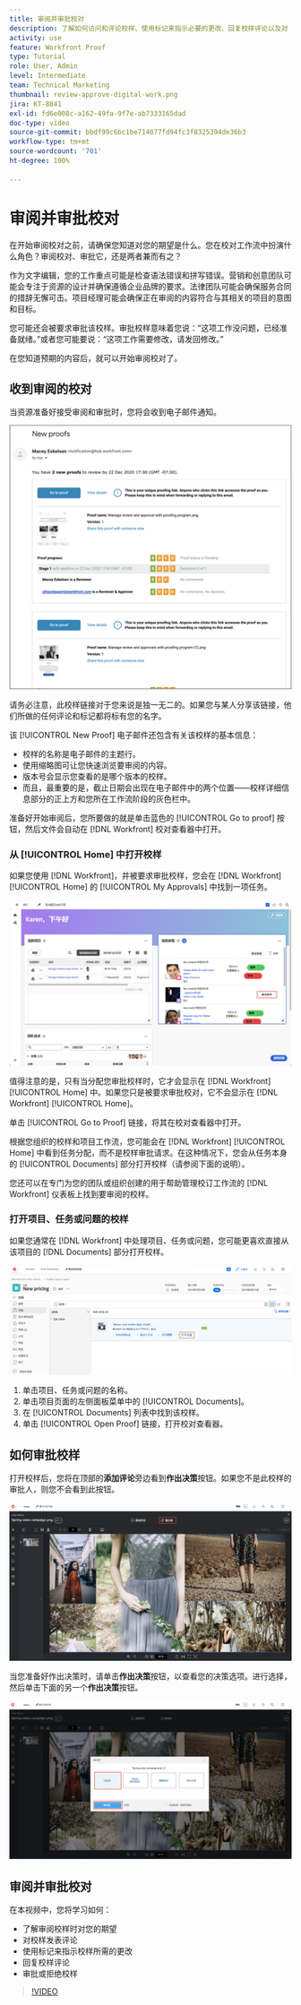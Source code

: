 ```yaml
---
title: 审阅并审批校对
description: 了解如何访问和评论校样、使用标记来指示必要的更改、回复校样评论以及对  [!DNL Workfront] 内的校样作出决策。
activity: use
feature: Workfront Proof
type: Tutorial
role: User, Admin
level: Intermediate
team: Technical Marketing
thumbnail: review-approve-digital-work.png
jira: KT-8841
exl-id: fd6e008c-a162-49fa-9f7e-ab7333165dad
doc-type: video
source-git-commit: bbdf99c6bc1be714077fd94fc3f8325394de36b3
workflow-type: tm+mt
source-wordcount: '701'
ht-degree: 100%

---
```


# 审阅并审批校对

在开始审阅校对之前，请确保您知道对您的期望是什么。您在校对工作流中扮演什么角色？审阅校对、审批它，还是两者兼而有之？

作为文字编辑，您的工作重点可能是检查语法错误和拼写错误。营销和创意团队可能会专注于资源的设计并确保遵循企业品牌的要求。法律团队可能会确保服务合同的措辞无懈可击。项目经理可能会确保正在审阅的内容符合与其相关的项目的意图和目标。

您可能还会被要求审批该校样。审批校样意味着您说：“这项工作没问题，已经准备就绪。”或者您可能要说：“这项工作需要修改，请发回修改。”

在您知道预期的内容后，就可以开始审阅校对了。

## 收到审阅的校对

当资源准备好接受审阅和审批时，您将会收到电子邮件通知。

![一封要求对 [!DNL  Workfront] 中的两份校对进行审阅和审批的新校对电子邮件的图像。](assets/new-proof-emails.png)

请务必注意，此校样链接对于您来说是独一无二的。如果您与某人分享该链接，他们所做的任何评论和标记都将标有您的名字。

该 [!UICONTROL New Proof] 电子邮件还包含有关该校样的基本信息：

* 校样的名称是电子邮件的主题行。
* 使用缩略图可让您快速浏览要审阅的内容。
* 版本号会显示您查看的是哪个版本的校样。
* 而且，最重要的是，截止日期会出现在电子邮件中的两个位置——校样详细信息部分的正上方和您所在工作流阶段的灰色栏中。

准备好开始审阅后，您所要做的就是单击蓝色的 [!UICONTROL Go to proof] 按钮，然后文件会自动在 [!DNL Workfront] 校对查看器中打开。

### 从 [!UICONTROL Home] 中打开校样

如果您使用 [!DNL Workfront]，并被要求审批校样，您会在 [!DNL Workfront] [!UICONTROL Home] 的 [!UICONTROL My Approvals] 中找到一项任务。

![[!UICONTROL My Approvals] 小组件的图像，位于 [!DNL Workfront] [!UICONTROL Home]。](assets/open-proof-from-home.png)

值得注意的是，只有当分配您审批校样时，它才会显示在 [!DNL Workfront][!UICONTROL Home] 中。如果您只是被要求审批校对，它不会显示在 [!DNL Workfront] [!UICONTROL Home]。

单击 [!UICONTROL Go to Proof] 链接，将其在校对查看器中打开。

根据您组织的校样和项目工作流，您可能会在 [!DNL Workfront] [!UICONTROL Home] 中看到任务分配，而不是校样审批请求。在这种情况下，您会从任务本身的 [!UICONTROL Documents] 部分打开校样（请参阅下面的说明）。

您还可以在专门为您的团队或组织创建的用于帮助管理校订工作流的 [!DNL Workfront] 仪表板上找到要审阅的校样。

### 打开项目、任务或问题的校样

如果您通常在 [!DNL Workfront] 中处理项目、任务或问题，您可能更喜欢直接从该项目的 [!DNL Documents] 部分打开校样。

![突出显示了 [!UICONTROL Open Proof] 链接的 [!DNL  Workfront] 任务中的 [!UICONTROL Documents] 部分的图像。](assets/open-proof-from-documents.png)

1. 单击项目、任务或问题的名称。
2. 单击项目页面的左侧面板菜单中的 [!UICONTROL Documents]。
3. 在 [!UICONTROL Documents] 列表中找到该校样。
4. 单击 [!UICONTROL Open Proof] 链接，打开校对查看器。

## 如何审批校样

打开校样后，您将在顶部的&#x200B;**添加评论**&#x200B;旁边看到&#x200B;**作出决策**&#x200B;按钮。如果您不是此校样的审批人，则您不会看到此按钮。

![第一个“作出决策”按钮的图像。](assets/make-decision-1.png)

当您准备好作出决策时，请单击&#x200B;**作出决策**&#x200B;按钮，以查看您的决策选项。进行选择，然后单击下面的另一个&#x200B;**作出决策**&#x200B;按钮。

![第二个“作出决策”按钮的图像。](assets/make-decision-2.png)

## 审阅并审批校对

在本视频中，您将学习如何：

* 了解审阅校样时对您的期望
* 对校样发表评论
* 使用标记来指示校样所需的更改
* 回复校样评论
* 审批或拒绝校样

>[!VIDEO](https://video.tv.adobe.com/v/335141/?quality=12&learn=on&enablevpops=1)

<!--
#### Learn more
* Create and manage proof comments
* Make decisions on a proof
* Review a static proof
* Tag users to share a proof
* Notifications for proof comments and decisions
-->

<!--
#### Guides
* Reviewing proofs in [!DNL Workfront]
* -->
